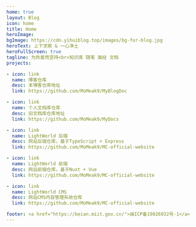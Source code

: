 ```yaml
---
home: true
layout: Blog
icon: home
title: Home
heroImage: 
bgImage: https://cdn.yihuiblog.top/images/bg-for-blog.jpg
heroText: 上下求索 & 一心净土
heroFullScreen: true
tagline: 为热爱而坚持<br>知识库 随笔 面经 文档
projects:

- icon: link
  name: 博客仓库
  desc: 本博客仓库地址
  link: https://github.com/MoMeak9/MyBlogDoc

- icon: link
  name: 个人文档库仓库
  desc: 旧文档库仓库地址
  link: https://github.com/MoMeak9/MyDocs

- icon: link
  name: LightWorld 后端
  desc: 网站后端仓库，基于TypeScript + Express
  link: https://github.com/MoMeak9/MC-official-website

- icon: link
  name: LightWorld 前端
  desc: 网站前端仓库，基于Nuxt + Vue
  link: https://github.com/MoMeak9/MC-official-website

- icon: link
  name: LightWorld CMS
  desc: 网站CMS内容管理系统仓库
  link: https://github.com/MoMeak9/MC-official-website

footer: <a href="https://beian.miit.gov.cn/">闽ICP备19026932号-1</a>
---
```


